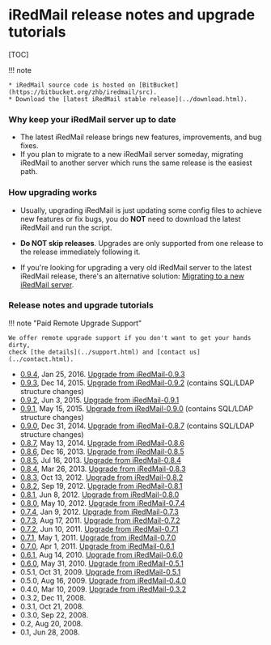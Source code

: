 # iRedMail release notes and upgrade tutorials

[TOC]

!!! note

    * iRedMail source code is hosted on [BitBucket](https://bitbucket.org/zhb/iredmail/src).
    * Download the [latest iRedMail stable release](../download.html).

### Why keep your iRedMail server up to date

* The latest iRedMail release brings new features, improvements, and bug fixes.
* If you plan to migrate to a new iRedMail server someday, migrating iRedMail
  to another server which runs the same release is the easiest path.

### How upgrading works

* Usually, upgrading iRedMail is just updating some config files to achieve new
  features or fix bugs, you do __NOT__ need to download the latest iRedMail and
  run the script.

* __Do NOT skip releases__. Upgrades are only supported from one release to the
  release immediately following it.

* If you're looking for upgrading a very old iRedMail server to the latest
  iRedMail release, there's an alternative solution:
  [Migrating to a new iRedMail server](./migrate.to.new.iredmail.server.html).

### Release notes and upgrade tutorials

!!! note "Paid Remote Upgrade Support"

    We offer remote upgrade support if you don't want to get your hands dirty,
    check [the details](../support.html) and [contact us](../contact.html).

<!--
* [0.9.5](http://www.iredmail.org/forum/), xx xx, 2016. [Upgrade from iRedMail-0.9.4](./upgrade.iredmail.0.9.4-0.9.5.html) (contains SQL/LDAP structure changes)
-->
* [0.9.4](http://www.iredmail.org/forum/topic10512.html), Jan 25, 2016. [Upgrade from iRedMail-0.9.3](./upgrade.iredmail.0.9.3-0.9.4.html)
* [0.9.3](http://www.iredmail.org/forum/topic10261.html), Dec 14, 2015. [Upgrade from iRedMail-0.9.2](./upgrade.iredmail.0.9.2-0.9.3.html) (contains SQL/LDAP structure changes)
* [0.9.2](http://www.iredmail.org/forum/topic9280.html), Jun 3, 2015. [Upgrade from iRedMail-0.9.1](./upgrade.iredmail.0.9.1-0.9.2.html)
* [0.9.1](http://www.iredmail.org/forum/topic9144.html), May 15, 2015. [Upgrade from iRedMail-0.9.0](./upgrade.iredmail.0.9.0-0.9.1.html) (contains SQL/LDAP structure changes)
* [0.9.0](http://www.iredmail.org/forum/topic8443.html), Dec 31, 2014. [Upgrade from iRedMail-0.8.7](./upgrade.iredmail.0.8.7-0.9.0.html) (contains SQL/LDAP structure changes)
* [0.8.7](http://www.iredmail.org/forum/topic6872-news-announcements-bug-fixes-iredmail087-has-been-released.html), May 13, 2014. [Upgrade from iRedMail-0.8.6](./upgrade.iredmail.0.8.6-0.8.7.html)
* [0.8.6](http://www.iredmail.org/forum/topic5831-iredmail086-has-been-released.html), Dec 16, 2013. [Upgrade from iRedMail-0.8.5](./upgrade.iredmail.0.8.5-0.8.6.html)
* [0.8.5](http://www.iredmail.org/forum/topic5167-news-announcements-bug-fixes-iredmail085-has-been-released.html), Jul 16, 2013. [Upgrade from iRedMail-0.8.4](./upgrade.iredmail.0.8.4-0.8.5.html)
* [0.8.4](http://www.iredmail.org/forum/topic4646-news-announcements-bug-fixes-iredmail084-has-been-released.html), Mar 26, 2013. [Upgrade from iRedMail-0.8.3](./upgrade.iredmail.0.8.3-0.8.4.html)
* [0.8.3](http://www.iredmail.org/forum/topic4016-news-announcements-bug-fixes-iredmail083-has-been-released.html), Oct 13, 2012. [Upgrade from iRedMail-0.8.2](./upgrade.iredmail.0.8.2-0.8.3.html)
* [0.8.2](http://www.iredmail.org/forum/topic3913-news-announcements-bug-fixes-iredmail082-has-been-released.html), Sep 19, 2012. [Upgrade from iRedMail-0.8.1](./upgrade.iredmail.0.8.1-0.8.2.html)
* [0.8.1](http://www.iredmail.org/forum/topic3499-news-announcements-bug-fixes-iredmail081-has-been-released.html), Jun 8, 2012. [Upgrade from iRedMail-0.8.0](./upgrade.iredmail.0.8.0-0.8.1.html)
* [0.8.0](http://www.iredmail.org/forum/topic3345.html), May 10, 2012. [Upgrade from iRedMail-0.7.4](./upgrade.iredmail.0.7.4-0.8.0.html)
* [0.7.4](http://www.iredmail.org/forum/topic2816-iredmail074-has-been-released.html), Jan 9, 2012. [Upgrade from iRedMail-0.7.3](./upgrade.iredmail.0.7.3-0.7.4.html)
* [0.7.3](http://www.iredmail.org/wiki/index.php?title=Release.Notes/iRedMail/0.7.3), Aug 17, 2011. [Upgrade from iRedMail-0.7.2](./upgrade.iredmail.0.7.2-0.7.3.html)
* [0.7.2](http://www.iredmail.org/wiki/index.php?title=Release.Notes/iRedMail/0.7.2), Jun 10, 2011. [Upgrade from iRedMail-0.7.1](./upgrade.iredmail.0.7.1-0.7.2.html)
* [0.7.1](http://www.iredmail.org/wiki/index.php?title=Release.Notes/iRedMail/0.7.1), May 1, 2011. [Upgrade from iRedMail-0.7.0](./upgrade.iredmail.0.7.0-0.7.1.html)
* [0.7.0](http://www.iredmail.org/wiki/index.php?title=Release.Notes/iRedMail/0.7.0), Apr 1, 2011. [Upgrade from iRedMail-0.6.1](./upgrade.iredmail.0.6.1-0.7.0.html)
* [0.6.1](http://www.iredmail.org/wiki/index.php?title=Release.Notes/iRedMail/0.6.1), Aug 14, 2010. [Upgrade from iRedMail-0.6.0](./upgrade.iredmail.0.6.0-0.6.1.html)
* [0.6.0](http://www.iredmail.org/wiki/index.php?title=Release.Notes/iRedMail/0.6.0), May 31, 2010. [Upgrade from iRedMail-0.5.1](./upgrade.iredmail.0.5.1-0.6.0.html)
* 0.5.1, Oct 31, 2009. [Upgrade from iRedMail-0.5.1](./upgrade.iredmail.0.5.0-0.5.1.html)
* 0.5.0, Aug 16, 2009. [Upgrade from iRedMail-0.4.0](./upgrade.iredmail.0.4.0-0.5.0.html)
* 0.4.0, Mar 10, 2009. [Upgrade from iRedMail-0.3.2](./upgrade.iredmail.0.3.2-0.4.0.html)
* 0.3.2, Dec 11, 2008.
* 0.3.1, Oct 21, 2008.
* 0.3.0, Sep 22, 2008.
* 0.2, Aug 20, 2008.
* 0.1, Jun 28, 2008.
